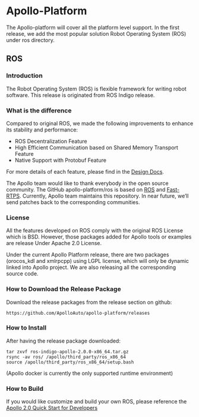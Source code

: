 # Apollo-Platform

The Apollo-platform will cover all the platform level support.
In the first release, we add the most popular solution Robot
Operating System (ROS) under ros directory.

## ROS

### Introduction

The Robot Operating System (ROS) is flexible framework for writing robot software.
This release is originated from ROS Indigo release.

### What is the difference

Compared to original ROS, we made the following improvements to enhance its stability and performance:

  * ROS Decentralization Feature
  * High Efficient Communication based on Shared Memory Transport Feature
  * Native Support with Protobuf Feature

For more details of each feature, please find in the [Design Docs](https://github.com/ApolloAuto/apollo-platform/blob/master/ros/docs/design).

The Apollo team would like to thank everybody in the open source community. The GitHub apollo-platform/ros is based on [ROS](https://github.com/ros/ros) and [Fast-RTPS](https://github.com/eProsima/Fast-RTPS). Currently, Apollo team maintains this repository. In near future, we’ll send patches back to the corresponding communities.

### License

All the features developed on ROS comply with the original ROS License which is BSD. However, those packages added for Apollo tools or examples are release Under Apache 2.0 License.

Under the current Apollo Platform release, there are two packages (orocos_kdl and xmlrpcpp) using LGPL license, which will only be dynamic linked into Apollo project. We are also releasing all the corresponding source code.

### How to Download the Release Package

Download the release packages from the release section on github:

```
https://github.com/ApolloAuto/apollo-platform/releases
```

### How to Install

After having the release package downloaded:

```
tar zxvf ros-indigo-apollo-2.0.0-x86_64.tar.gz
rsync -av ros/ /apollo/third_party/ros_x86_64
source /apollo/third_party/ros_x86_64/setup.bash
```

(Apollo docker is currently the only supported runtime environment)

### How to Build

If you would like customize and build your own ROS, please reference the [Apollo 2.0 Quick Start for Developers](https://github.com/ApolloAuto/apollo/blob/master/docs/quickstart/apollo_2_0_quick_start_developer.md)
